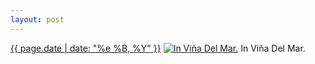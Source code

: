```yaml
---
layout: post
---
```


<p>
  <time><a href="/129">{{ page.date | date: "%e %B, %Y" }}</a></time>
  <a href="/129"><img src="{{ site.assets_url }}/129-640.jpg" srcset="{{ site.assets_url }}/129-1280.jpg 1280w, {{ site.assets_url }}/129-960.jpg 960w, {{ site.assets_url }}/129-640.jpg 640w, {{ site.assets_url }}/129-320.jpg 320w" sizes="(min-width: 700px) 50vw, calc(100vw - 2rem)" alt="In Viña Del Mar." /></a>
  <span>In Viña Del Mar.</span>
</p>
